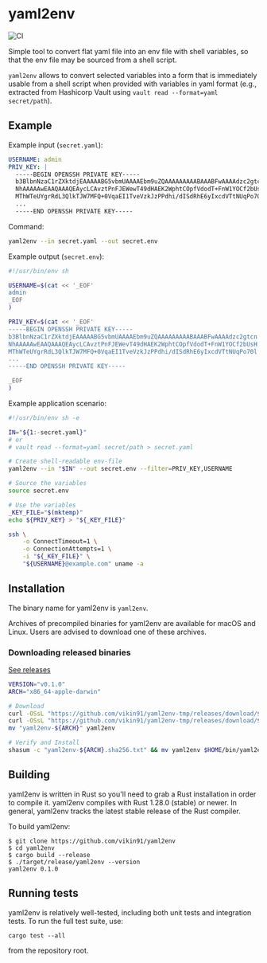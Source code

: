 # yaml2env

![CI](https://github.com/vikin91/yaml2env/workflows/CI/badge.svg)

Simple tool to convert flat yaml file into an env file with shell variables, so that the env file may be sourced from a shell script.

`yaml2env` allows to convert selected variables into a form that is immediately usable from a shell script when provided with variables in yaml format (e.g., extracted from Hashicorp Vault using `vault read --format=yaml secret/path`).

## Example

Example input (`secret.yaml`):

```yaml
USERNAME: admin
PRIV_KEY: |
  -----BEGIN OPENSSH PRIVATE KEY-----
  b3BlbnNzaC1rZXktdjEAAAAABG5vbmUAAAAEbm9uZQAAAAAAAAABAAABFwAAAAdzc2gtcn
  NhAAAAAwEAAQAAAQEAycLCAvztPnFJEWewT49dHAEK2WphtCOpfVdodT+FnW1YOCf2bUsH
  MThWTeUYgrRdL3QlkTJW7MFQ+0VqaEI1TveVzkJzPPdhi/dISdRhE6yIxcdVTtNUqPo70l
  ...
  -----END OPENSSH PRIVATE KEY-----
```

Command:

```sh
yaml2env --in secret.yaml --out secret.env
```

Example output (`secret.env`):

```sh
#!/usr/bin/env sh

USERNAME=$(cat << '_EOF'
admin
_EOF
)

PRIV_KEY=$(cat << '_EOF'
-----BEGIN OPENSSH PRIVATE KEY-----
b3BlbnNzaC1rZXktdjEAAAAABG5vbmUAAAAEbm9uZQAAAAAAAAABAAABFwAAAAdzc2gtcn
NhAAAAAwEAAQAAAQEAycLCAvztPnFJEWevT49dHAEK2WphtCOpfVdodT+FnW1YOCf2bUsH
MThWTeUYgrRdL3QlkTJW7MFQ+0VqaEI1TveVzkJzPPdhi/dISdRhE6yIxcdVTtNUqPo70l
...
-----END OPENSSH PRIVATE KEY-----

_EOF
)

```

Example application scenario:

```bash
#!/usr/bin/env sh -e

IN="${1:-secret.yaml}"
# or
# vault read --format=yaml secret/path > secret.yaml

# Create shell-readable env-file
yaml2env --in "$IN" --out secret.env --filter=PRIV_KEY,USERNAME

# Source the variables
source secret.env

# Use the variables
_KEY_FILE="$(mktemp)"
echo ${PRIV_KEY} > "${_KEY_FILE}"

ssh \
    -o ConnectTimeout=1 \
    -o ConnectionAttempts=1 \
    -i "${_KEY_FILE}" \
    "${USERNAME}@example.com" uname -a
```

## Installation

The binary name for yaml2env is `yaml2env`.

Archives of precompiled binaries for yaml2env are available for macOS and Linux.
Users are advised to download one of these archives.

### Downloading released binaries

[See releases](releases)

```sh
VERSION="v0.1.0"
ARCH="x86_64-apple-darwin"

# Download
curl -OSsL "https://github.com/vikin91/yaml2env-tmp/releases/download/${VERSION}/yaml2env-${ARCH}"
curl -OSsL "https://github.com/vikin91/yaml2env-tmp/releases/download/${VERSION}/yaml2env-${ARCH}.sha256.txt"
mv "yaml2env-${ARCH}" yaml2env

# Verify and Install
shasum -c "yaml2env-${ARCH}.sha256.txt" && mv yaml2env $HOME/bin/yaml2env
```

## Building

yaml2env is written in Rust so you'll need to grab a Rust installation in order to compile it. yaml2env compiles with Rust 1.28.0 (stable) or newer. In general, yaml2env tracks the latest stable release of the Rust compiler.

To build yaml2env:

```shell
$ git clone https://github.com/vikin91/yaml2env
$ cd yaml2env
$ cargo build --release
$ ./target/release/yaml2env --version
yaml2env 0.1.0
```

## Running tests

yaml2env is relatively well-tested, including both unit tests and integration tests.
To run the full test suite, use:

```shell
cargo test --all
```

from the repository root.
